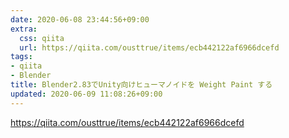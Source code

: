 ```yaml
---
date: 2020-06-08 23:44:56+09:00
extra:
  css: qiita
  url: https://qiita.com/ousttrue/items/ecb442122af6966dcefd
tags:
- qiita
- Blender
title: Blender2.83でUnity向けヒューマノイドを Weight Paint する
updated: 2020-06-09 11:08:26+09:00
---
```


<https://qiita.com/ousttrue/items/ecb442122af6966dcefd>
